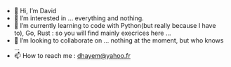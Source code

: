 - 👋 Hi, I’m David
- 👀 I’m interested in ... everything and nothing.
- 🌱 I’m currently learning to code with Python(but really because I have to), Go, Rust : so you will find mainly execrices here ... 
- 💞️ I’m looking to collaborate on ... nothing at the moment, but who knows ...
- 📫 How to reach me : dhayem@yahoo.fr

